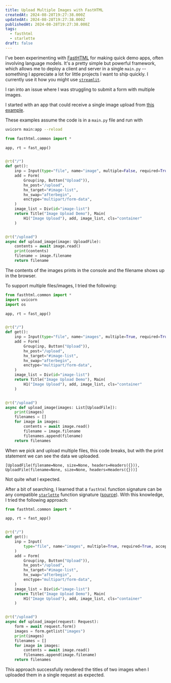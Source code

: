 ```yaml
---
title: Upload Multiple Images with FastHTML
createdAt: 2024-08-28T19:27:38.000Z
updatedAt: 2024-08-28T19:27:38.000Z
publishedAt: 2024-08-28T19:27:38.000Z
tags:
  - fasthtml
  - starlette
draft: false
---
```


I've been experimenting with [FastHTML](https://fasthtml.ml/) for making quick demo apps, often involving language models.
It's a pretty simple but powerful framework, which allows me to deploy a client and server in a single `main.py` -- something I appreciate a lot for little projects I want to ship quickly.
I currently use it how you might use [`streamlit`](https://streamlit.io/).

I ran into an issue where I was struggling to submit a form with multiple images.

I started with an app that could receive a single image upload from [this example](https://github.com/AnswerDotAI/fasthtml-example/blob/35d8fc268d6bb6b8d6d22d6af0b48c656190aa26/file_upload_form_example/main.py#L4).

These examples assume the code is in a `main.py` file and run with

```sh
uvicorn main:app --reload
```

```python
from fasthtml.common import *

app, rt = fast_app()


@rt("/")
def get():
    inp = Input(type="file", name="image", multiple=False, required=True)
    add = Form(
        Group(inp, Button("Upload")),
        hx_post="/upload",
        hx_target="#image-list",
        hx_swap="afterbegin",
        enctype="multipart/form-data",
    )
    image_list = Div(id="image-list")
    return Title("Image Upload Demo"), Main(
        H1("Image Upload"), add, image_list, cls="container"
    )


@rt("/upload")
async def upload_image(image: UploadFile):
    contents = await image.read()
    print(contents)
    filename = image.filename
    return filename
```

The contents of the images prints in the console and the filename shows up in the browser.

To support multiple files/images, I tried the following:

```python
from fasthtml.common import *
import uvicorn
import os

app, rt = fast_app()


@rt("/")
def get():
    inp = Input(type="file", name="images", multiple=True, required=True)
    add = Form(
        Group(inp, Button("Upload")),
        hx_post="/upload",
        hx_target="#image-list",
        hx_swap="afterbegin",
        enctype="multipart/form-data",
    )
    image_list = Div(id="image-list")
    return Title("Image Upload Demo"), Main(
        H1("Image Upload"), add, image_list, cls="container"
    )


@rt("/upload")
async def upload_image(images: List[UploadFile]):
    print(images)
    filenames = []
    for image in images:
        contents = await image.read()
        filename = image.filename
        filenames.append(filename)
    return filenames
```

When we pick and upload multiple files, this code breaks, but with the print statement we can see the data we uploaded.

```text
[UploadFile(filename=None, size=None, headers=Headers({})), UploadFile(filename=None, size=None, headers=Headers({}))]
```

Not quite what I expected.

After a bit of searching, I learned that a `fasthtml` function signature can be any compatible [`starlette`](https://www.starlette.io/) function signature ([source](https://github.com/AnswerDotAI/fasthtml/blob/1807dca0e2adea77b3db8ba870f796d7f2c21015/examples/adv_app.py#L70)).
With this knowledge, I tried the following approach:

```python
from fasthtml.common import *

app, rt = fast_app()


@rt("/")
def get():
    inp = Input(
        type="file", name="images", multiple=True, required=True, accept="image/*"
    )
    add = Form(
        Group(inp, Button("Upload")),
        hx_post="/upload",
        hx_target="#image-list",
        hx_swap="afterbegin",
        enctype="multipart/form-data",
    )
    image_list = Div(id="image-list")
    return Title("Image Upload Demo"), Main(
        H1("Image Upload"), add, image_list, cls="container"
    )


@rt("/upload")
async def upload_image(request: Request):
    form = await request.form()
    images = form.getlist("images")
    print(images)
    filenames = []
    for image in images:
        contents = await image.read()
        filenames.append(image.filename)
    return filenames
```

This approach successfully rendered the titles of two images when I uploaded them in a single request as expected.
